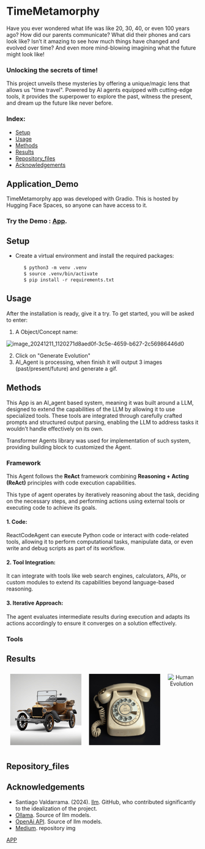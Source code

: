 # TimeMetamorphy

Have you ever wondered what life was like 20, 30, 40, or even 100 years ago? How did our parents communicate? What did their phones and cars look like? 
Isn’t it amazing to see how much things have changed and evolved over time? And even more mind-blowing imagining what the future might look like!

### **Unlocking the secrets of time!**

This project unveils these mysteries by offering a unique/magic lens that allows us "time travel". Powered by AI agents equipped with cutting-edge tools, it provides the superpower to explore the past, witness the present, and dream up the future like never before.  

 ### Index:
- [Setup](#Setup)
- [Usage](#Usage)
- [Methods](#Methods)
- [Results](#results)
- [Repository_files](#Repository_files)
- [Acknowledgements](#Acknowledgements)

## Application_Demo
TimeMetamorphy app was developed with Gradio. This is hosted by Hugging Face Spaces, so anyone can have access to it.
### Try the Demo : [App](https://huggingface.co/spaces/AMfeta99/Object_Evolution_Generator).

## Setup
- Create a virtual environment and install the required packages:
  
         $ python3 -m venv .venv
         $ source .venv/bin/activate
         $ pip install -r requirements.txt

## Usage
After the installation is ready, give it a try. To get started, you will be asked to enter: 
1. A Object/Concept name:
   
![image_20241211_1120271d8aed0f-3c5e-4659-b627-2c56986446d0](https://github.com/user-attachments/assets/97182213-b40a-4bee-a09b-7443f9b5b0e2)

2. Click on "Generate Evolution"
3. AI_Agent is processing, when finish it will output 3 images (past/present/future) and generate a gif. 
  

## Methods
This App is an AI_agent based system, meaning it was built around a LLM, designed to extend the capabilities of the LLM by allowing it to use specialized tools. These tools are integrated through carefully crafted prompts and structured output parsing, enabling the LLM to address tasks it wouldn’t handle effectively on its own.

Transformer Agents library was used for implementation of such system, providing building block to customized the Agent. 

### Framework
This Agent follows the **ReAct** framework combining **Reasoning + Acting (ReAct)** principles with code execution capabilities.

This type of agent operates by iteratively reasoning about the task, deciding on the necessary steps, and performing actions using external tools or executing code to achieve its goals.

#### 1. Code: 
ReactCodeAgent can execute Python code or interact with code-related tools, allowing it to perform computational tasks, manipulate data, or even write and debug scripts as part of its workflow.

#### 2. Tool Integration: 
It can integrate with tools like web search engines, calculators, APIs, or custom modules to extend its capabilities beyond language-based reasoning.

#### 3. Iterative Approach: 
The agent evaluates intermediate results during execution and adapts its actions accordingly to ensure it converges on a solution effectively.


### Tools



## Results
<div style="display: flex; justify-content: center; align-items: flex-start;">
  <figure style="margin: 10px; text-align: center;">
    <img src="car_evolution.gif" alt="Car Evolution" style="width: 330px;">
  </figure>
  <figure style="margin: 10px; text-align: center;">
    <img src="phone_evolution.gif" alt="Phone Evolution" style="width: 330px;">
  </figure>
  <figure style="margin: 10px; text-align: center;">
    <img src="https://amfeta99-object-evolution-generator.hf.space/gradio_api/file=/tmp/gradio/e137e19163a0d5e9785ae84e4c8100c9ed22478e1c64a6218bd6c19a3c272bf3/Human_evolution.gif" alt="Human Evolution" style="width: 330px;">
  </figure>
</div>

## Repository_files

## Acknowledgements
- Santiago Valdarrama. (2024). [llm](https://github.com/svpino/llm/tree/main/guessing). GitHub, who contributed significantly to the idealization of the project.
- [Ollama](https://ollama.com/). Source of llm models.
- [OpenAi API](https://openai.com/index/openai-api/). Source of llm models.
- [Medium](https://medium.com/@GPTPlus/ai-in-human-robot-interaction-884ef04bdd88). repository img








[APP](https://huggingface.co/spaces/AMfeta99/Object_Evolution_Generator)

